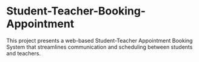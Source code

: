 # Student-Teacher-Booking-Appointment
This project presents a web-based Student-Teacher Appointment Booking  System that streamlines communication and scheduling between students and  teachers.
